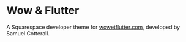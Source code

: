 # Wow & Flutter

A Squarespace developer theme for [wowetflutter.com](http://wowetflutter.com), developed by Samuel Cotterall. 